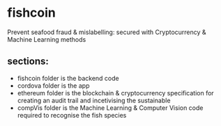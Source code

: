 # fishcoin
Prevent seafood fraud & mislabelling: secured with Cryptocurrency & Machine Learning methods

## sections:
- fishcoin folder is the backend code
- cordova folder is the app
- ethereum folder is the blockchain & cryptocurrency specification for creating an audit trail and incetivising the sustainable
- compVis folder is the Machine Learning & Computer Vision code required to recognise the fish species


